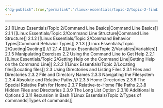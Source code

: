 ```yaml
---
{"dg-publish":true,"permalink":"/linux-essentials/topic-2/topic-2-finding-your-way-on-a-linux-system/","pinned":"true","noteIcon":"1"}
---
```


---
2.1 [[Linux Essentials/Topic 2/Command Line Basics\|Command Line Basics]]
	2.1.1 [[Linux Essentials/Topic 2/Command Line Structure\|Command Line Structure]]
	2.1.2 [[Linux Essentials/Topic 2/Command Behavior Types\|Command Behavior Types]]
	2.1.3 [[Linux Essentials/Topic 2/Quoting\|Quoting]]
	///
	2.1.4 [[Linux Essentials/Topic 2/Variables\|Variables]]
	2.1.5 Manipulating Exercises
2.2 Using the Command Line to Get Help
	2.2.1 [[Linux Essentials/Topic 2/Getting Help on the Command Line\|Getting Help on the Command Line]]
	2.2.2 [[Linux Essentials/Topic 2/Locating files\|Locating files]]
2.3 Using Directories and Listing Files
	2.3.1 Files and Directories
	2.3.2 File and Directory Names
	2.3.3 Navigating the Filesystem
	2.3.4 Absolute and Relative Paths
	///
	2.3.5  Home Directories
	2.3.6 The Special Relative Path for Home
	2.3.7 Relative-to-Home File Paths
	2.3.8 Hidden Files and Directories
	2.3.9 The Long List Option
	2.3.10 Additional ls Options
	2.3.11 Recursion in Bash
[[Linux Essentials/Topic 2/Types of commands\|Types of commands]]